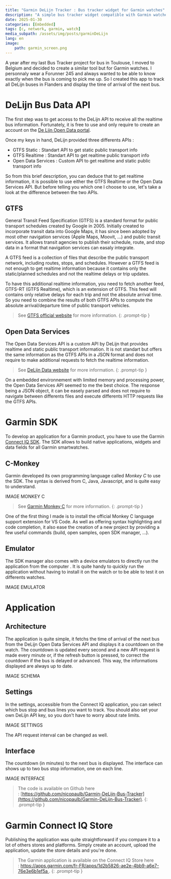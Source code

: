 ```yaml
---
title: "Garmin DeLijn Tracker : Bus tracker widget for Garmin watches"
description: "A simple bus tracker widget compatible with Garmin watches to follow all DeLijn buses in Flanders."
date: 2025-01-30
categories: [Embedded]
tags: [c, network, garmin, watch]
media_subpath: /assets/img/posts/garminDeLijn
lang: en
image: 
    path: garmin_screen.png
---
```


A year after my last Bus Tracker project for bus in Toulouse, I moved to Belgium and decided to create a similar tool but for Garmin watches. 
I personnaly wear a Forunner 245 and always wanted to be able to know exactly when the bus is coming to pick me up.
So I created this app to track all DeLijn buses in Flanders and display the time of arrival of the next bus.

# DeLijn Bus Data API

The first step was to get access to the DeLijn API to receive all the realtime bus information.
Fortunately, it is free to use and only require to create an account on the [De Lijn Open Data portal](https://data.delijn.be/).

Once my keys in hand, DeLijn provided three differents APIs :
- GTFS Static :  Standart API to get static public transport info
- GTFS Realtime : Standart API to get realtime public transport info
- Open Data Services : Custom API to get realtime and static public transport info

So from this brief description, you can deduce that to get realtime information, it is possible to use either the GTFS Realtime or the Open Data Services API. 
But before telling you which one I choose to use, let's take a look at the difference between the two APIs.

## GTFS

General Transit Feed Specification (GTFS) is a standard format for public transport schedules created by Google in 2005. Initially created to incorporate transit data into Google Maps, it has since been adopted by most other navigation services (Apple Maps, Moovit, ...) and public transit services.
It allows transit agencies to publish their schedule, route, and stop data in a format that navigation services can easaly integrate.

A GTFS feed is a collection of files that describe the public transport network, including routes, stops, and schedules. However a GTFS feed is not enough to get realtime information because it contains only the static/planned schedules and not the realtime delays or trip updates.

To have this additional realtime information, you need to fetch another feed, GTFS-RT (GTFS Realtime), which is an extension of GTFS. This feed will contains only relative delays for each trip and not the absolute arrival time. So you need to combine the results of both GTFS APIs to compute the absolute arrival/departure time of public transport vehicles.

> See [GTFS official website](https://gtfs.org) for more information.
{: .prompt-tip }

## Open Data Services

The Open Data Services API is a custom API by DeLijn that provides realtime and static public transport information. It is not standart but offers the same information as the GTFS APIs in a JSON format and does not require to make additional requests to fetch the realtime information.

> See [DeLijn Data website](https://data.delijn.be/product#product=5978abf6e8b4390cc83196ad) for more information.
{: .prompt-tip }

On a embedded environnement with limited memory and processing power, the Open Data Services API seemed to me the best choice. The response being a JSON object, it can be easely parsed and does not require to navigate between differents files and execute differents HTTP requests like the GTFS APIs.

# Garmin SDK

To develop an application for a Garmin product, you have to use the Garmin [Connect IQ SDK](https://developer.garmin.com/connect-iq/overview/).
The SDK allows to build native applications, widgets and data fields for all Garmin smartwatches. 

## C-Monkey

Garmin developed its own programming language called *Monkey C* to use the SDK. The syntax is derived from C, Java, Javascript, and is quite easy to understand.

IMAGE MONKEY C

> See [Garmin Monkey C](https://developer.garmin.com/connect-iq/monkey-c/) for more information.
{: .prompt-tip }

One of the first thing I made is to install the official Monkey C language support extension for VS Code. As well as offering syntax highlighting and code completion, it also ease the creation of a new project by providing a few useful commands (build, open samples, open SDK manager, ...).

## Emulator

The SDK manager also comes with a device emulators to directly run the application from the computer .
It is quite handy to quickly run the application without having to install it on the watch or to be able to test it on differents watches.

IMAGE EMULATOR


# Application

## Architecture
The application is quite simple, it fetchs the time of arrival of the next bus from the DeLijn Open Data Services API and displays it a countdown on the watch.
The countdown is updated every second and a new API request is made every minute or, if the refresh button is pressed, to correct the countdown if the bus is delayed or advanced. This way, the informations displayed are always up to date.

IMAGE SCHEMA

## Settings
In the settings, accessible from the Connect IQ application, you can select which bus stop and bus lines you want to track. You should also set your own DeLijn API key, so you don't have to worry about rate limits.

IMAGE SETTINGS

The API request interval can be changed as well. 

## Interface
The countdown (in minutes) to the next bus is displayed.
The interface can shows up to two bus stop information, one on each line.

IMAGE INTERFACE

> The code is available on Github here : [https://github.com/nicopaulb/Garmin-DeLijn-Bus-Tracker](https://github.com/nicopaulb/Garmin-DeLijn-Bus-Tracker).
{: .prompt-tip }

# Garmin Connect IQ Store

Publishing the application was quite straightforward if you compare it to a lot of others stores and platforms. Simply create an account, upload the application, update the store details and you're done.

> The Garmin application is available on the Connect IQ Store here : [https://apps.garmin.com/fr-FR/apps/1d2b5826-ae2e-4bb9-a6e7-76e3e6b1ef5a
](https://apps.garmin.com/fr-FR/apps/1d2b5826-ae2e-4bb9-a6e7-76e3e6b1ef5a).
{: .prompt-tip }

